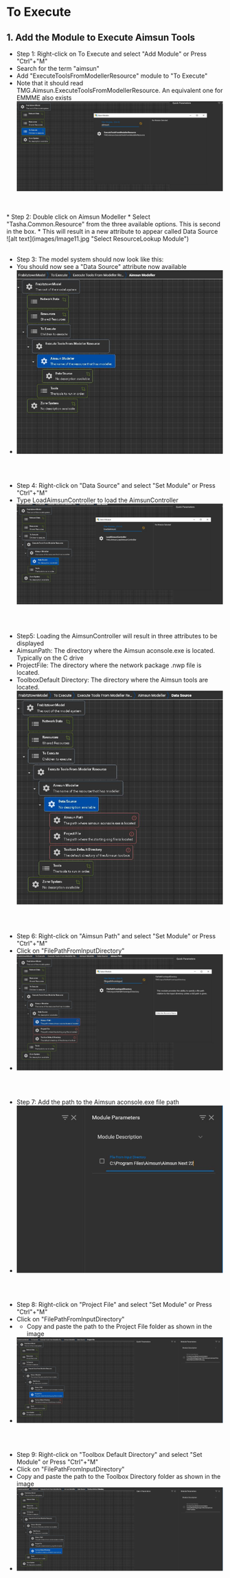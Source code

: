 # **To Execute**

## 1. Add the Module to Execute Aimsun Tools
* Step 1: Right-click on To Execute and select "Add Module" or Press "Ctrl"+"M"
* Search for the term "aimsun"
* Add "ExecuteToolsFromModellerResource" module to "To Execute"
* Note that it should read TMG.Aimsun.ExecuteToolsFromModellerResource. An equivalent one for EMMME also exists<br />
![alt text](images/Image10.jpg "ExecuteToolsFromModellerResource Module")
<br />
<br />
* Step 2: Double click on Aimsun Modeller
* Select "Tasha.Common.Resource" from the three available options. This is second in the box.
* This will result in a new attribute to appear called Data Source<br />
![alt text](images/Image11.jpg "Select ResourceLookup Module")
<br />
<br />

* Step 3: The model system should now look like this:
* You should now see a "Data Source" attribute now available
* ![alt text](images/Image12.jpg "Output")
<br />
<br />

* Step 4: Right-click on "Data Source" and select "Set Module" or Press "Ctrl"+"M"
* Type LoadAimsunController to load the AimsunController<br />
![alt text](images/Image13.jpg "Enter the Resource Name")
<br />
<br />


* Step5: Loading the AimsunController will result in three attributes to be displayed
* AimsunPath: The directory where the Aimsun aconsole.exe is located. Typically on the C drive
* ProjectFile: The directory where the network package .nwp file is located.
* ToolboxDefault Directory: The directory where the Aimsun tools are located.
![alt text](images/Image14.jpg "ImportNetworkPackage Module")
<br />
<br />

* Step 6: Right-click on "Aimsun Path" and select "Set Module" or Press "Ctrl"+"M"
* Click on "FilePathFromInputDirectory"
* ![alt text](images/Image15.jpg "FilePathFromInputDirectory Module")
<br />
<br />

* Step 7: Add the path to the Aimsun aconsole.exe file path
* ![alt text](images/Image16.jpg "aconsole path Module")
<br />
<br />

* Step 8: Right-click on "Project File" and select "Set Module" or Press "Ctrl"+"M"
* Click on "FilePathFromInputDirectory"
* * Copy and paste the path to the Project File folder as shown in the image
* ![alt text](images/Image17.jpg "ProjectFile Module")
<br />
<br />

* Step 9: Right-click on "Toolbox Default Directory" and select "Set Module" or Press "Ctrl"+"M"
* Click on "FilePathFromInputDirectory"
* Copy and paste the path to the Toolbox Directory folder as shown in the image
* ![alt text](images/Image18.jpg "Toolbox Default Directory Module")
<br />
<br />
